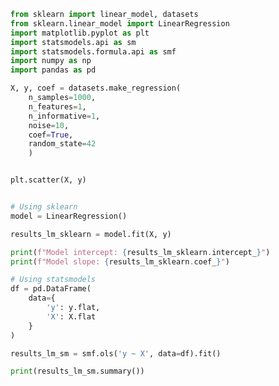 ```python
from sklearn import linear_model, datasets
from sklearn.linear_model import LinearRegression
import matplotlib.pyplot as plt
import statsmodels.api as sm
import statsmodels.formula.api as smf
import numpy as np
import pandas as pd

X, y, coef = datasets.make_regression(
    n_samples=1000, 
    n_features=1, 
    n_informative=1, 
    noise=10, 
    coef=True, 
    random_state=42
    )


plt.scatter(X, y)


# Using sklearn
model = LinearRegression()

results_lm_sklearn = model.fit(X, y)

print(f"Model intercept: {results_lm_sklearn.intercept_}")
print(f"Model slope: {results_lm_sklearn.coef_}")

# Using statsmodels
df = pd.DataFrame(
    data={
        'y': y.flat,
        'X': X.flat
    }
)

results_lm_sm = smf.ols('y ~ X', data=df).fit()

print(results_lm_sm.summary())
```

<!-- TODO: Adicionar: https://towardsdatascience.com/how-do-you-check-the-quality-of-your-regression-model-in-python-fa61759ff685 -->

